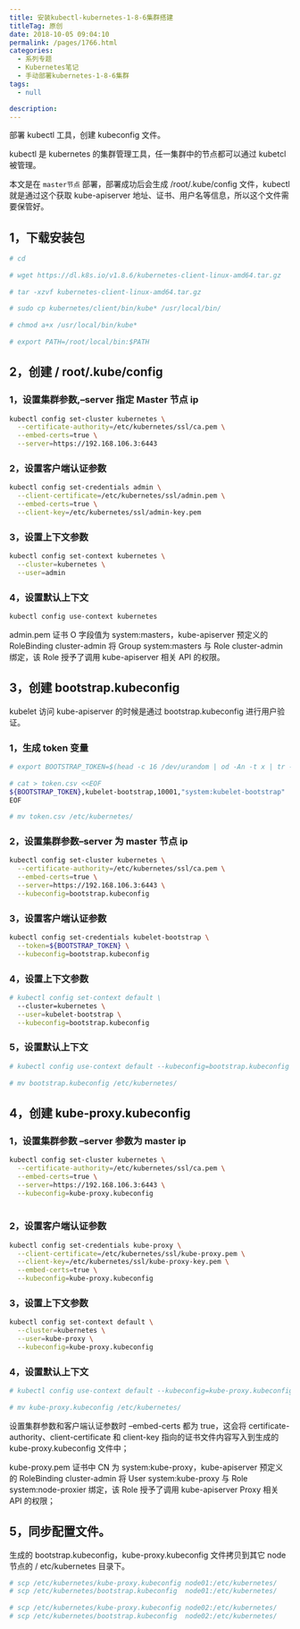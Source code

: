 ```yaml
---
title: 安装kubectl-kubernetes-1-8-6集群搭建
titleTag: 原创
date: 2018-10-05 09:04:10
permalink: /pages/1766.html
categories: 
  - 系列专题
  - Kubernetes笔记
  - 手动部署kubernetes-1-8-6集群
tags: 
  - null

description: 
---
```


部署 kubectl 工具，创建 kubeconfig 文件。



kubectl 是 kubernetes 的集群管理工具，任一集群中的节点都可以通过 kubetcl 被管理。



本文是在 `master节点` 部署，部署成功后会生成 /root/.kube/config 文件，kubectl 就是通过这个获取 kube-apiserver 地址、证书、用户名等信息，所以这个文件需要保管好。



## 1，下载安装包



```sh
# cd
 
# wget https://dl.k8s.io/v1.8.6/kubernetes-client-linux-amd64.tar.gz
 
# tar -xzvf kubernetes-client-linux-amd64.tar.gz
 
# sudo cp kubernetes/client/bin/kube* /usr/local/bin/
 
# chmod a+x /usr/local/bin/kube*
 
# export PATH=/root/local/bin:$PATH
```



## 2，创建 / root/.kube/config



### 1，设置集群参数,–server 指定 Master 节点 ip



```sh
kubectl config set-cluster kubernetes \
  --certificate-authority=/etc/kubernetes/ssl/ca.pem \
  --embed-certs=true \
  --server=https://192.168.106.3:6443
```



### 2，设置客户端认证参数



```sh
kubectl config set-credentials admin \
  --client-certificate=/etc/kubernetes/ssl/admin.pem \
  --embed-certs=true \
  --client-key=/etc/kubernetes/ssl/admin-key.pem
```



### 3，设置上下文参数



```sh
kubectl config set-context kubernetes \
  --cluster=kubernetes \
  --user=admin
```



### 4，设置默认上下文



```sh
kubectl config use-context kubernetes
```



admin.pem 证书 O 字段值为 system:masters，kube-apiserver 预定义的 RoleBinding cluster-admin 将 Group system:masters 与 Role cluster-admin 绑定，该 Role 授予了调用 kube-apiserver 相关 API 的权限。



## 3，创建 bootstrap.kubeconfig



kubelet 访问 kube-apiserver 的时候是通过 bootstrap.kubeconfig 进行用户验证。



### 1，生成 token 变量



```sh
# export BOOTSTRAP_TOKEN=$(head -c 16 /dev/urandom | od -An -t x | tr -d ' ')
 
# cat > token.csv <<EOF
${BOOTSTRAP_TOKEN},kubelet-bootstrap,10001,"system:kubelet-bootstrap"
EOF
 
# mv token.csv /etc/kubernetes/
```



### 2，设置集群参数–server 为 master 节点 ip



```sh
kubectl config set-cluster kubernetes \
  --certificate-authority=/etc/kubernetes/ssl/ca.pem \
  --embed-certs=true \
  --server=https://192.168.106.3:6443 \
  --kubeconfig=bootstrap.kubeconfig
```



### 3，设置客户端认证参数



```sh
kubectl config set-credentials kubelet-bootstrap \
  --token=${BOOTSTRAP_TOKEN} \
  --kubeconfig=bootstrap.kubeconfig
```



### 4，设置上下文参数



```sh
# kubectl config set-context default \
  --cluster=kubernetes \
  --user=kubelet-bootstrap \
  --kubeconfig=bootstrap.kubeconfig
```



### 5，设置默认上下文



```sh
# kubectl config use-context default --kubeconfig=bootstrap.kubeconfig
 
# mv bootstrap.kubeconfig /etc/kubernetes/
```



## 4，创建 kube-proxy.kubeconfig



### 1，设置集群参数 –server 参数为 master ip



```sh
kubectl config set-cluster kubernetes \
  --certificate-authority=/etc/kubernetes/ssl/ca.pem \
  --embed-certs=true \
  --server=https://192.168.106.3:6443 \
  --kubeconfig=kube-proxy.kubeconfig
 
```



### 2，设置客户端认证参数



```sh
kubectl config set-credentials kube-proxy \
  --client-certificate=/etc/kubernetes/ssl/kube-proxy.pem \
  --client-key=/etc/kubernetes/ssl/kube-proxy-key.pem \
  --embed-certs=true \
  --kubeconfig=kube-proxy.kubeconfig
```



### 3，设置上下文参数



```sh
kubectl config set-context default \
  --cluster=kubernetes \
  --user=kube-proxy \
  --kubeconfig=kube-proxy.kubeconfig
```



### 4，设置默认上下文



```sh
# kubectl config use-context default --kubeconfig=kube-proxy.kubeconfig
 
# mv kube-proxy.kubeconfig /etc/kubernetes/
```



设置集群参数和客户端认证参数时 –embed-certs 都为 true，这会将 certificate-authority、client-certificate 和 client-key 指向的证书文件内容写入到生成的 kube-proxy.kubeconfig 文件中；

kube-proxy.pem 证书中 CN 为 system:kube-proxy，kube-apiserver 预定义的 RoleBinding cluster-admin 将 User system:kube-proxy 与 Role system:node-proxier 绑定，该 Role 授予了调用 kube-apiserver Proxy 相关 API 的权限；



## 5，同步配置文件。



生成的 bootstrap.kubeconfig，kube-proxy.kubeconfig 文件拷贝到其它 node 节点的 / etc/kubernetes 目录下。



```sh
# scp /etc/kubernetes/kube-proxy.kubeconfig node01:/etc/kubernetes/
# scp /etc/kubernetes/bootstrap.kubeconfig  node01:/etc/kubernetes/
 
# scp /etc/kubernetes/kube-proxy.kubeconfig node02:/etc/kubernetes/
# scp /etc/kubernetes/bootstrap.kubeconfig  node02:/etc/kubernetes/
```
